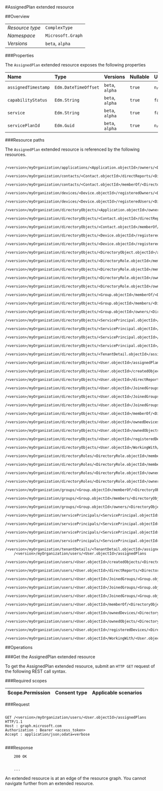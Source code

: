 #AssignedPlan extended resource

 



##Overview

|  |  | 
| :-- | :-- | 
| _Resource type_ | `ComplexType` | 
| _Namespace_ | `Microsoft.Graph` | 
| _Versions_ | `beta`, `alpha` | 


###Properties

The `AssignedPlan` extended resource exposes the following properties 

| Name | Type | Versions | Nullable | Unicode | Comments | 
| :-- | :-- | :-- | :-- | :-- | :-- | 
| `assignedTimestamp` | `Edm.DateTimeOffset` | `beta`, `alpha` | `true` | `n/a` |  | 
| `capabilityStatus` | `Edm.String` | `beta`, `alpha` | `true` | `false` |  | 
| `service` | `Edm.String` | `beta`, `alpha` | `true` | `false` |  | 
| `servicePlanId` | `Edm.Guid` | `beta`, `alpha` | `true` | `n/a` |  | 


###Resource paths

The `AssignedPlan` extended resource is referenced by the following resources. 

```
	/<version>/myOrganization/applications/<Application.objectId>/owners/<DirectoryObject.objectId>/assignedPlans
	/<version>/myOrganization/contacts/<Contact.objectId>/directReports/<DirectoryObject.objectId>/assignedPlans
	/<version>/myOrganization/contacts/<Contact.objectId>/memberOf/<DirectoryObject.objectId>/assignedPlans
	/<version>/myOrganization/devices/<Device.objectId>/registeredOwners/<DirectoryObject.objectId>/assignedPlans
	/<version>/myOrganization/devices/<Device.objectId>/registeredUsers/<DirectoryObject.objectId>/assignedPlans
	/<version>/myOrganization/directoryObjects/<Application.objectId>/owners/<DirectoryObject.objectId>/assignedPlans
	/<version>/myOrganization/directoryObjects/<Contact.objectId>/directReports/<DirectoryObject.objectId>/assignedPlans
	/<version>/myOrganization/directoryObjects/<Contact.objectId>/memberOf/<DirectoryObject.objectId>/assignedPlans
	/<version>/myOrganization/directoryObjects/<Device.objectId>/registeredOwners/<DirectoryObject.objectId>/assignedPlans
	/<version>/myOrganization/directoryObjects/<Device.objectId>/registeredUsers/<DirectoryObject.objectId>/assignedPlans
	/<version>/myOrganization/directoryObjects/<DirectoryObject.objectId>/assignedPlans
	/<version>/myOrganization/directoryObjects/<DirectoryRole.objectId>/memberOf/<DirectoryObject.objectId>/assignedPlans
	/<version>/myOrganization/directoryObjects/<DirectoryRole.objectId>/members/<DirectoryObject.objectId>/assignedPlans
	/<version>/myOrganization/directoryObjects/<DirectoryRole.objectId>/ownedObjects/<DirectoryObject.objectId>/assignedPlans
	/<version>/myOrganization/directoryObjects/<DirectoryRole.objectId>/owners/<DirectoryObject.objectId>/assignedPlans
	/<version>/myOrganization/directoryObjects/<Group.objectId>/memberOf/<DirectoryObject.objectId>/assignedPlans
	/<version>/myOrganization/directoryObjects/<Group.objectId>/members/<DirectoryObject.objectId>/assignedPlans
	/<version>/myOrganization/directoryObjects/<Group.objectId>/owners/<DirectoryObject.objectId>/assignedPlans
	/<version>/myOrganization/directoryObjects/<ServicePrincipal.objectId>/createdObjects/<DirectoryObject.objectId>/assignedPlans
	/<version>/myOrganization/directoryObjects/<ServicePrincipal.objectId>/memberOf/<DirectoryObject.objectId>/assignedPlans
	/<version>/myOrganization/directoryObjects/<ServicePrincipal.objectId>/ownedObjects/<DirectoryObject.objectId>/assignedPlans
	/<version>/myOrganization/directoryObjects/<ServicePrincipal.objectId>/owners/<DirectoryObject.objectId>/assignedPlans
	/<version>/myOrganization/directoryObjects/<TenantDetail.objectId>/assignedPlans
	/<version>/myOrganization/directoryObjects/<User.objectId>/assignedPlans
	/<version>/myOrganization/directoryObjects/<User.objectId>/createdObjects/<DirectoryObject.objectId>/assignedPlans
	/<version>/myOrganization/directoryObjects/<User.objectId>/directReports/<DirectoryObject.objectId>/assignedPlans
	/<version>/myOrganization/directoryObjects/<User.objectId>/JoinedGroups/<Group.objectId>/memberOf/<DirectoryObject.objectId>/assignedPlans
	/<version>/myOrganization/directoryObjects/<User.objectId>/JoinedGroups/<Group.objectId>/members/<DirectoryObject.objectId>/assignedPlans
	/<version>/myOrganization/directoryObjects/<User.objectId>/JoinedGroups/<Group.objectId>/owners/<DirectoryObject.objectId>/assignedPlans
	/<version>/myOrganization/directoryObjects/<User.objectId>/memberOf/<DirectoryObject.objectId>/assignedPlans
	/<version>/myOrganization/directoryObjects/<User.objectId>/ownedDevices/<DirectoryObject.objectId>/assignedPlans
	/<version>/myOrganization/directoryObjects/<User.objectId>/ownedObjects/<DirectoryObject.objectId>/assignedPlans
	/<version>/myOrganization/directoryObjects/<User.objectId>/registeredDevices/<DirectoryObject.objectId>/assignedPlans
	/<version>/myOrganization/directoryObjects/<User.objectId>/WorkingWith/<User.objectId>/assignedPlans
	/<version>/myOrganization/directoryRoles/<DirectoryRole.objectId>/memberOf/<DirectoryObject.objectId>/assignedPlans
	/<version>/myOrganization/directoryRoles/<DirectoryRole.objectId>/members/<DirectoryObject.objectId>/assignedPlans
	/<version>/myOrganization/directoryRoles/<DirectoryRole.objectId>/ownedObjects/<DirectoryObject.objectId>/assignedPlans
	/<version>/myOrganization/directoryRoles/<DirectoryRole.objectId>/owners/<DirectoryObject.objectId>/assignedPlans
	/<version>/myOrganization/groups/<Group.objectId>/memberOf/<DirectoryObject.objectId>/assignedPlans
	/<version>/myOrganization/groups/<Group.objectId>/members/<DirectoryObject.objectId>/assignedPlans
	/<version>/myOrganization/groups/<Group.objectId>/owners/<DirectoryObject.objectId>/assignedPlans
	/<version>/myOrganization/servicePrincipals/<ServicePrincipal.objectId>/createdObjects/<DirectoryObject.objectId>/assignedPlans
	/<version>/myOrganization/servicePrincipals/<ServicePrincipal.objectId>/memberOf/<DirectoryObject.objectId>/assignedPlans
	/<version>/myOrganization/servicePrincipals/<ServicePrincipal.objectId>/ownedObjects/<DirectoryObject.objectId>/assignedPlans
	/<version>/myOrganization/servicePrincipals/<ServicePrincipal.objectId>/owners/<DirectoryObject.objectId>/assignedPlans
	/<version>/myOrganization/tenantDetails/<TenantDetail.objectId>/assignedPlans
	/<version>/myOrganization/users/<User.objectId>/assignedPlans
	/<version>/myOrganization/users/<User.objectId>/createdObjects/<DirectoryObject.objectId>/assignedPlans
	/<version>/myOrganization/users/<User.objectId>/directReports/<DirectoryObject.objectId>/assignedPlans
	/<version>/myOrganization/users/<User.objectId>/JoinedGroups/<Group.objectId>/memberOf/<DirectoryObject.objectId>/assignedPlans
	/<version>/myOrganization/users/<User.objectId>/JoinedGroups/<Group.objectId>/members/<DirectoryObject.objectId>/assignedPlans
	/<version>/myOrganization/users/<User.objectId>/JoinedGroups/<Group.objectId>/owners/<DirectoryObject.objectId>/assignedPlans
	/<version>/myOrganization/users/<User.objectId>/memberOf/<DirectoryObject.objectId>/assignedPlans
	/<version>/myOrganization/users/<User.objectId>/ownedDevices/<DirectoryObject.objectId>/assignedPlans
	/<version>/myOrganization/users/<User.objectId>/ownedObjects/<DirectoryObject.objectId>/assignedPlans
	/<version>/myOrganization/users/<User.objectId>/registeredDevices/<DirectoryObject.objectId>/assignedPlans
	/<version>/myOrganization/users/<User.objectId>/WorkingWith/<User.objectId>/assignedPlans
```



##Operations

###Get the AssignedPlan extended resource

To get the AssignedPlan extended resource, submit an `HTTP GET` request of the following REST call syntax. 

###Required scopes

| Scope.Permission | Consent type | Applicable scenarios | 
| :-- | :-- | :-- | 
###Request

```
	
GET /<version>/myOrganization/users/<User.objectId>/assignedPlans HTTP/1.1
Host : graph.microsoft.com
Authorization : Bearer <access_token>
Accept : application/json;odata=verbose


```

###Response

```
	200 OK


	...
```

An extended resource is at an edge of the resource graph. You cannot navigate further from an extended resource. 



<!-- {
"type": "#page.annotation",
"tocPath": "ComplexType/AssignedPlan",
"section": "documentation"
} -->